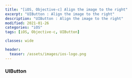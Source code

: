 ```yaml
---
title: "[iOS, Objective-c] Align the image to the right"
excerpt: "UIButton : Align the image to the right"
description: "UIButton : Align the image to the right"
modified: 2021-01-26
categories: "iOS"
tags: [iOS, Objective-c, UIButton]

classes: wide

header:
  teaser: /assets/images/ios-logo.png
---
```


### UIButton

<script src="https://gist.github.com/tigi44/af1c2c6faa18709cf3af65b70fe35082.js"></script>
